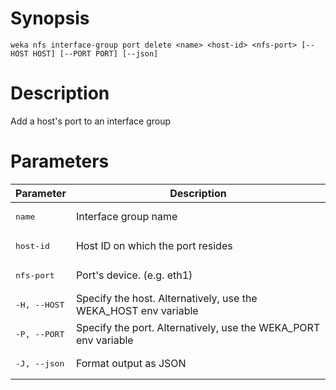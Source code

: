 # Synopsis

```weka nfs interface-group port delete <name> <host-id> <nfs-port> [--HOST HOST] [--PORT PORT] [--json]```

# Description

Add a host's port to an interface group

# Parameters

| Parameter | Description |
| --------- | ----------- |
| <pre>name</pre> | Interface group name |
| <pre>host-id</pre> | Host ID on which the port resides |
| <pre>nfs-port</pre> | Port's device. (e.g. eth1) |
| <pre>-H, --HOST</pre> | Specify the host. Alternatively, use the WEKA_HOST env variable |
| <pre>-P, --PORT</pre> | Specify the port. Alternatively, use the WEKA_PORT env variable |
| <pre>-J, --json</pre> | Format output as JSON |
